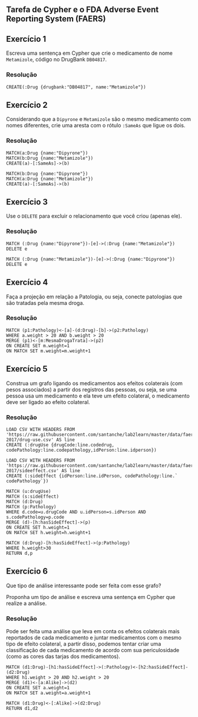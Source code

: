 ## Tarefa de Cypher e o FDA Adverse Event Reporting System (FAERS)

## Exercício 1

Escreva uma sentença em Cypher que crie o medicamento de nome `Metamizole`, código no DrugBank `DB04817`.

### Resolução
~~~cypher
CREATE(:Drug {drugbank:"DB04817", name:"Metamizole"})
~~~

## Exercício 2

Considerando que a `Dipyrone` e `Metamizole` são o mesmo medicamento com nomes diferentes, crie uma aresta com o rótulo `:SameAs` que ligue os dois.

### Resolução
~~~cypher
MATCH(a:Drug {name:"Dipyrone"})
MATCH(b:Drug {name:"Metamizole"})
CREATE(a)-[:SameAs]->(b)

MATCH(b:Drug {name:"Dipyrone"})
MATCH(a:Drug {name:"Metamizole"})
CREATE(a)-[:SameAs]->(b)
~~~

## Exercício 3

Use o `DELETE` para excluir o relacionamento que você criou (apenas ele).

### Resolução
~~~cypher
MATCH (:Drug {name:"Dipyrone"})-[e]->(:Drug {name:"Metamizole"})
DELETE e

MATCH (:Drug {name:"Metamizole"})-[e]->(:Drug {name:"Dipyrone"})
DELETE e
~~~

## Exercício 4

Faça a projeção em relação a Patologia, ou seja, conecte patologias que são tratadas pela mesma droga.

### Resolução
~~~cypher
MATCH (p1:Pathology)<-[a]-(d:Drug)-[b]->(p2:Pathology)
WHERE a.weight > 20 AND b.weight > 20
MERGE (p1)<-[m:MesmaDrogaTrata]->(p2)
ON CREATE SET m.weight=1
ON MATCH SET m.weight=m.weight+1
~~~

## Exercício 5

Construa um grafo ligando os medicamentos aos efeitos colaterais (com pesos associados) a partir dos registros das pessoas, ou seja, se uma pessoa usa um medicamento e ela teve um efeito colateral, o medicamento deve ser ligado ao efeito colateral.

### Resolução
~~~cypher
LOAD CSV WITH HEADERS FROM 'https://raw.githubusercontent.com/santanche/lab2learn/master/data/faers-2017/drug-use.csv' AS line
CREATE (:drugUse {drugCode:line.codedrug, codePathology:line.codepathology,idPerson:line.idperson})

LOAD CSV WITH HEADERS FROM 'https://raw.githubusercontent.com/santanche/lab2learn/master/data/faers-2017/sideeffect.csv' AS line
CREATE (:sideEffect {idPerson:line.idPerson, codePathology:line.` codePathology`})

MATCH (u:drugUse)
MATCH (s:sideEffect)
MATCH (d:Drug)
MATCH (p:Pathology)
WHERE d.code=u.drugCode AND u.idPerson=s.idPerson AND s.codePathology=p.code
MERGE (d)-[h:hasSideEffect]->(p)
ON CREATE SET h.weight=1
ON MATCH SET h.weight=h.weight+1

MATCH (d:Drug)-[h:hasSideEffect]->(p:Pathology)
WHERE h.weight>30
RETURN d,p
~~~

## Exercício 6

Que tipo de análise interessante pode ser feita com esse grafo?

Proponha um tipo de análise e escreva uma sentença em Cypher que realize a análise.

### Resolução

Pode ser feita uma análise que leva em conta os efeitos colaterais mais reportados de cada medicamento e juntar medicamentos com o mesmo tipo de efeito colateral, a partir disso, podemos tentar criar uma classificação de cada medicamento de acordo com sua periculosidade (como as cores das tarjas dos medicamentos).

~~~cypher
MATCH (d1:Drug)-[h1:hasSideEffect]->(:Pathology)<-[h2:hasSideEffect]-(d2:Drug)
WHERE h1.weight > 20 AND h2.weight > 20
MERGE (d1)<-[a:Alike]->(d2)
ON CREATE SET a.weight=1
ON MATCH SET a.weight=a.weight+1

MATCH (d1:Drug)<-[:Alike]->(d2:Drug)
RETURN d1,d2
~~~